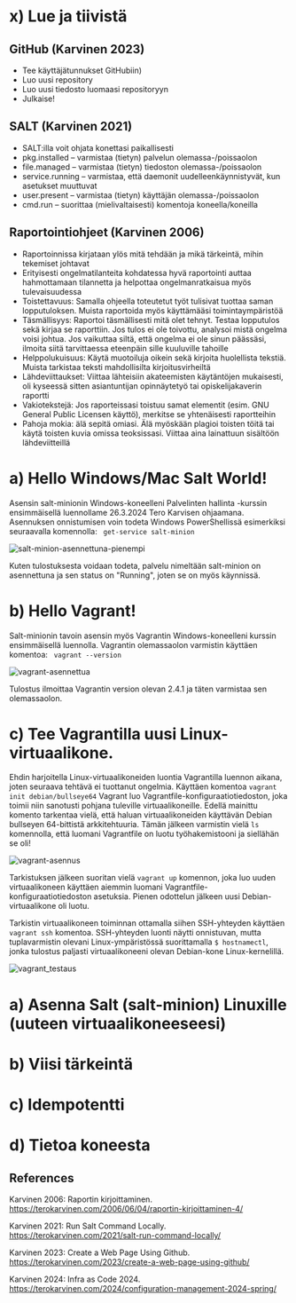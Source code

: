 # x) Lue ja tiivistä

## GitHub (Karvinen 2023)
- Tee käyttäjätunnukset GitHubiin)
- Luo uusi repository
- Luo uusi tiedosto luomaasi repositoryyn
- Julkaise!

## SALT (Karvinen 2021)
- SALT:illa voit ohjata konettasi paikallisesti
- pkg.installed – varmistaa (tietyn) palvelun olemassa-/poissaolon
- file.managed – varmistaa (tietyn) tiedoston olemassa-/poissaolon
- service.running – varmistaa, että daemonit uudelleenkäynnistyvät, kun asetukset muuttuvat
- user.present – varmistaa (tietyn) käyttäjän olemassa-/poissaolon
- cmd.run – suorittaa (mielivaltaisesti) komentoja koneella/koneilla

## Raportointiohjeet (Karvinen 2006)
- Raportoinnissa kirjataan ylös mitä tehdään ja mikä tärkeintä, mihin tekemiset johtavat
- Erityisesti ongelmatilanteita kohdatessa hyvä raportointi auttaa hahmottamaan tilannetta ja helpottaa ongelmanratkaisua myös tulevaisuudessa
- Toistettavuus: Samalla ohjeella toteutetut työt tulisivat tuottaa saman lopputuloksen. Muista raportoida myös käyttämääsi toimintaympäristöä
- Täsmällisyys: Raportoi täsmällisesti mitä olet tehnyt. Testaa lopputulos sekä kirjaa se raporttiin. Jos tulos ei ole toivottu, analysoi mistä ongelma voisi johtua. Jos vaikuttaa siltä, että ongelma ei ole sinun päässäsi, ilmoita siitä tarvittaessa eteenpäin sille kuuluville tahoille
- Helppolukuisuus: Käytä muotoiluja oikein sekä kirjoita huolellista tekstiä. Muista tarkistaa teksti mahdollisilta kirjoitusvirheiltä
- Lähdeviittaukset: Viittaa lähteisiin akateemisten käytäntöjen mukaisesti, oli kyseessä sitten asiantuntijan opinnäytetyö tai opiskelijakaverin raportti
- Vakiotekstejä: Jos raporteissasi toistuu samat elementit (esim. GNU General Public Licensen käyttö), merkitse se yhtenäisesti raportteihin
- Pahoja mokia: älä sepitä omiasi. Älä myöskään plagioi toisten töitä tai käytä toisten kuvia omissa teoksissasi. Viittaa aina lainattuun sisältöön lähdeviitteillä

# a) Hello Windows/Mac Salt World!
Asensin salt-minionin Windows-koneelleni Palvelinten hallinta -kurssin ensimmäisellä luennollame 26.3.2024 Tero Karvisen ohjaamana. Asennuksen onnistumisen voin todeta Windows PowerShellissä esimerkiksi seuraavalla komennolla: ``` get-service salt-minion```

![salt-minion-asennettuna-pienempi](https://github.com/RonSkogberg/palvelinten_hallinta/assets/148875466/c49f76a0-e0f5-466d-8beb-29fca2a45506)

Kuten tulostuksesta voidaan todeta, palvelu nimeltään salt-minion on asennettuna ja sen status on "Running", joten se on myös käynnissä.

# b) Hello Vagrant!
Salt-minionin tavoin asensin myös Vagrantin Windows-koneelleni kurssin ensimmäisellä luennolla. Vagrantin olemassaolon varmistin käyttäen komentoa: ``` vagrant --version```

![vagrant-asennettua](https://github.com/RonSkogberg/palvelinten_hallinta/assets/148875466/21b6e471-83b1-4c9c-9536-45f131dae6c9)

Tulostus ilmoittaa Vagrantin version olevan 2.4.1 ja täten varmistaa sen olemassaolon.

# c) Tee Vagrantilla uusi Linux-virtuaalikone.

Ehdin harjoitella Linux-virtuaalikoneiden luontia Vagrantilla luennon aikana, joten seuraava tehtävä ei tuottanut ongelmia. Käyttäen komentoa ```vagrant init debian/bullseye64``` Vagrant luo Vagrantfile-konfiguraatiotiedoston, joka toimii niin sanotusti pohjana tuleville virtuaalikoneille. Edellä mainittu komento tarkentaa vielä, että haluan virtuaalikoneiden käyttävän Debian bullseyen 64-bittistä arkkitehtuuria. Tämän jälkeen varmistin vielä ```ls``` komennolla, että luomani Vagrantfile on luotu työhakemistooni ja siellähän se oli!

![vagrant-asennus](https://github.com/RonSkogberg/palvelinten_hallinta/assets/148875466/10e3cd57-c4af-4747-b627-4f189f52e798)

Tarkistuksen jälkeen suoritan vielä ```vagrant up``` komennon, joka luo uuden virtuaalikoneen käyttäen aiemmin luomani Vagrantfile-konfiguraatiotiedoston asetuksia. Pienen odottelun jälkeen uusi Debian-virtuaalikone oli luotu. 

Tarkistin virtuaalikoneen toiminnan ottamalla siihen SSH-yhteyden käyttäen ```vagrant ssh``` komentoa. SSH-yhteyden luonti näytti onnistuvan, mutta tuplavarmistin olevani Linux-ympäristössä suorittamalla ```$ hostnamectl```, jonka tulostus paljasti virtuaalikoneeni olevan Debian-kone Linux-kernelillä.

![vagrant_testaus](https://github.com/RonSkogberg/palvelinten_hallinta/assets/148875466/e50cb82d-ea30-421d-8189-6e2796ede1f1)

# a) Asenna Salt (salt-minion) Linuxille (uuteen virtuaalikoneeseesi)

# b) Viisi tärkeintä

# c) Idempotentti

# d) Tietoa koneesta

## References
Karvinen 2006: Raportin kirjoittaminen. https://terokarvinen.com/2006/06/04/raportin-kirjoittaminen-4/

Karvinen 2021: Run Salt Command Locally. https://terokarvinen.com/2021/salt-run-command-locally/

Karvinen 2023: Create a Web Page Using Github. https://terokarvinen.com/2023/create-a-web-page-using-github/

Karvinen 2024: Infra as Code 2024. https://terokarvinen.com/2024/configuration-management-2024-spring/
